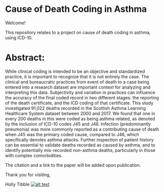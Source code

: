 <!-- Grab your social icons from https://github.com/carlsednaoui/gitsocial -->

# Cause of Death Coding in Asthma

Welcome!  

This repository relates to a project on cause of death coding in asthma, using ICD-10. 

# Abstract:
While clinical coding is intended to be an objective and standardized practice, it is important to recognize that it is not entirely the case. The clinical and bureaucratic practices from event of death to a case being entered into a research dataset are important context for analyzing and interpreting this data. Subjectivity and variation in practices can influence the accuracy of the final coded record in two different stages: the reporting of the death certificate, and the ICD coding of that certificate.
This study investigated 91,022 deaths recorded in the Scottish Asthma Learning Healthcare System dataset between 2000 and 2017. We found that one in every 200 deaths in this were coded as being asthma related, as denoted by the inclusion of ICD-10 codes J45 and J46. Infection (predominantly pneumonia) was more commonly reported as a contributing cause of death when J45 was the primary coded cause, compared to J46, which specifically denotes asthma attacks.
Further inspection of patient history can be essential to validate deaths recorded as caused by asthma, and to identify potentially mis-recorded non-asthma deaths, particularly in those with complex comorbidities.

The citation and a link to the paper will be added upon publication.

Thank you for visiting,

Holly Tibble [![alt text][1.2]][1]


[1]: https://twitter.com/HollyTibble
[1.2]: http://i.imgur.com/wWzX9uB.png


